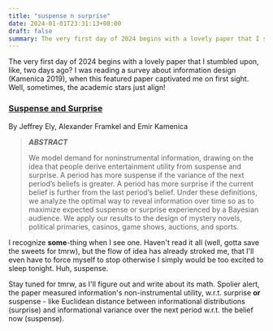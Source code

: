 ```yaml
---
title: "suspense n surprise"
date: 2024-01-01T23:31:13+08:00
draft: false
summary: The very first day of 2024 begins with a lovely paper that I stumbled upon, like, two days ago?
---
```


The very first day of 2024 begins with a lovely paper that I stumbled upon, like, two days ago? I was reading a survey about information design (Kamenica 2019), when this featured paper captivated me on first sight. Well, sometimes, the academic stars just align!

### [Suspense and Surprise](https://doi.org/10.1086/677350)

By Jeffrey Ely, Alexander Framkel and Emir Kamenica

> ***ABSTRACT***
>
> We model demand for noninstrumental information, drawing on the idea that people derive entertainment utility from suspense and surprise. A period has more suspense if the variance of the next period’s beliefs is greater. A period has more surprise if the current belief is further from the last period’s belief. Under these definitions, we analyze the optimal way to reveal information over time so as to maximize expected suspense or surprise experienced by a Bayesian audience. We apply our results to the design of mystery novels, political primaries, casinos, game shows, auctions, and sports.

I recognize **some**-thing when I see one. Haven't read it all (well, gotta save the sweets for tmrw), but the flow of idea has already stroked me, that I'll even have to force myself to stop otherwise I simply would be too excited to sleep tonight. Huh, suspense.

Stay tuned for tmrw, as I'll figure out and write about its math. Spolier alert, the paper measured information's non-instrumental utility, w.r.t. surprise **or** suspense - like Euclidean distance between informational distributions (surprise) and informational variance over the next period w.r.t. the belief now (suspense).
